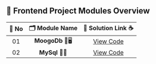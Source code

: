 ## 🧩 Frontend Project Modules Overview

| 🔢 **No** | 🗂️ **Module Name**                | 🔗 **Solution Link** ☕ |
|:--------:|:----------------------------------:|:----------------------:|
| 01       | **MoogoDb** 🎨🖥️                  | [View Code](https://github.com/Sangram03/Hackthons-Ideas-used/tree/main/DataBase/MoogoDb) |
| 02       | **MySql** 🧠🔧                    | [View Code](https://github.com/Sangram03/Hackthons-Ideas-used/tree/main/DataBase/MySql) |
